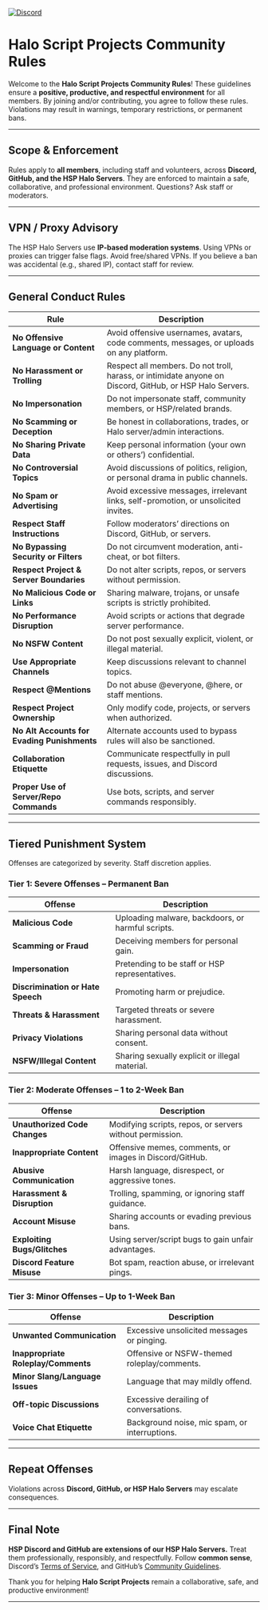 [![Discord](https://img.shields.io/badge/Discord-Join_Our_Server-7289DA?style=for-the-badge&logo=discord)](https://discord.gg/D76H7RVPC9)

# Halo Script Projects Community Rules

Welcome to the **Halo Script Projects Community Rules**! These guidelines ensure a **positive, productive, and
respectful environment** for all members. By joining and/or contributing, you agree to follow these rules. Violations
may result in warnings, temporary restrictions, or permanent bans.

---

## Scope & Enforcement

Rules apply to **all members**, including staff and volunteers, across **Discord, GitHub, and the HSP Halo Servers**.
They are enforced to maintain a safe, collaborative, and professional environment. Questions? Ask staff or moderators.

---

## VPN / Proxy Advisory

The HSP Halo Servers use **IP-based moderation systems**. Using VPNs or proxies can trigger false flags. Avoid
free/shared VPNs. If you believe a ban was accidental (e.g., shared IP), contact staff for review.

---

## General Conduct Rules

| Rule                                        | Description                                                                                              |
|---------------------------------------------|----------------------------------------------------------------------------------------------------------|
| **No Offensive Language or Content**        | Avoid offensive usernames, avatars, code comments, messages, or uploads on any platform.                 |
| **No Harassment or Trolling**               | Respect all members. Do not troll, harass, or intimidate anyone on Discord, GitHub, or HSP Halo Servers. |
| **No Impersonation**                        | Do not impersonate staff, community members, or HSP/related brands.                                      |
| **No Scamming or Deception**                | Be honest in collaborations, trades, or Halo server/admin interactions.                                  |
| **No Sharing Private Data**                 | Keep personal information (your own or others’) confidential.                                            |
| **No Controversial Topics**                 | Avoid discussions of politics, religion, or personal drama in public channels.                           |
| **No Spam or Advertising**                  | Avoid excessive messages, irrelevant links, self-promotion, or unsolicited invites.                      |
| **Respect Staff Instructions**              | Follow moderators’ directions on Discord, GitHub, or servers.                                            |
| **No Bypassing Security or Filters**        | Do not circumvent moderation, anti-cheat, or bot filters.                                                |
| **Respect Project & Server Boundaries**     | Do not alter scripts, repos, or servers without permission.                                              |
| **No Malicious Code or Links**              | Sharing malware, trojans, or unsafe scripts is strictly prohibited.                                      |
| **No Performance Disruption**               | Avoid scripts or actions that degrade server performance.                                                |
| **No NSFW Content**                         | Do not post sexually explicit, violent, or illegal material.                                             |
| **Use Appropriate Channels**                | Keep discussions relevant to channel topics.                                                             |
| **Respect @Mentions**                       | Do not abuse @everyone, @here, or staff mentions.                                                        |
| **Respect Project Ownership**               | Only modify code, projects, or servers when authorized.                                                  |
| **No Alt Accounts for Evading Punishments** | Alternate accounts used to bypass rules will also be sanctioned.                                         |
| **Collaboration Etiquette**                 | Communicate respectfully in pull requests, issues, and Discord discussions.                              |
| **Proper Use of Server/Repo Commands**      | Use bots, scripts, and server commands responsibly.                                                      |

---

## Tiered Punishment System

Offenses are categorized by severity. Staff discretion applies.

### **Tier 1: Severe Offenses – Permanent Ban**

| Offense                           | Description                                       |
|-----------------------------------|---------------------------------------------------|
| **Malicious Code**                | Uploading malware, backdoors, or harmful scripts. |
| **Scamming or Fraud**             | Deceiving members for personal gain.              |
| **Impersonation**                 | Pretending to be staff or HSP representatives.    |
| **Discrimination or Hate Speech** | Promoting harm or prejudice.                      |
| **Threats & Harassment**          | Targeted threats or severe harassment.            |
| **Privacy Violations**            | Sharing personal data without consent.            |
| **NSFW/Illegal Content**          | Sharing sexually explicit or illegal material.    |

### **Tier 2: Moderate Offenses – 1 to 2-Week Ban**

| Offense                       | Description                                              |
|-------------------------------|----------------------------------------------------------|
| **Unauthorized Code Changes** | Modifying scripts, repos, or servers without permission. |
| **Inappropriate Content**     | Offensive memes, comments, or images in Discord/GitHub.  |
| **Abusive Communication**     | Harsh language, disrespect, or aggressive tones.         |
| **Harassment & Disruption**   | Trolling, spamming, or ignoring staff guidance.          |
| **Account Misuse**            | Sharing accounts or evading previous bans.               |
| **Exploiting Bugs/Glitches**  | Using server/script bugs to gain unfair advantages.      |
| **Discord Feature Misuse**    | Bot spam, reaction abuse, or irrelevant pings.           |

### **Tier 3: Minor Offenses – Up to 1-Week Ban**

| Offense                             | Description                                   |
|-------------------------------------|-----------------------------------------------|
| **Unwanted Communication**          | Excessive unsolicited messages or pinging.    |
| **Inappropriate Roleplay/Comments** | Offensive or NSFW-themed roleplay/comments.   |
| **Minor Slang/Language Issues**     | Language that may mildly offend.              |
| **Off-topic Discussions**           | Excessive derailing of conversations.         |
| **Voice Chat Etiquette**            | Background noise, mic spam, or interruptions. |

---

## Repeat Offenses

Violations across **Discord, GitHub, or HSP Halo Servers** may escalate consequences.

---

## Final Note

**HSP Discord and GitHub are extensions of our HSP Halo Servers.** Treat them professionally, responsibly, and
respectfully.
Follow **common sense**, Discord’s [Terms of Service](https://discord.com/terms), and
GitHub’s [Community Guidelines](https://docs.github.com/en/site-policy/github-community-guidelines).

Thank you for helping **Halo Script Projects** remain a collaborative, safe, and productive environment!

---